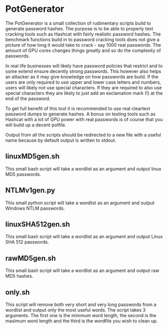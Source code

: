 # PotGenerator
The PotGenerator is a small collection of rudimentary scripts build to generate password hashes.
The purpose is to be able to properly test cracking tools such as Hashcat with fairly realistic password hashes.
The benchmark functions build in to password cracking tools does not give a picture of how long it would take to crack - say 1000 real passwords. The amount of GPU cores changes things greatly and so do the complexity of passwords.

In real life businesses will likely have password policies that restrict and to some extend ensure decently strong passwords. This however also helps an attacker as it may give knowledge on how passwords are build. If the users are only required to use upper and lower case letters and numbers, users will likely not use special characters. If they are required to also use special characters they are likely to just add an exclamation mark (!) at the end of the password.

To get full benefit of this tool it is recommended to use real cleartext password dumps to generate hashes.
A bonus on testing tools such as Hashcat with a lot of GPU power with real passwords is of course that you will build up a decent potfile.

Output from all the scripts should be redirected to a new file with a useful name because by default output is written to stdout.

## linuxMD5gen.sh
This small bash script will take a wordlist as an argument and output linux MD5 passwords.

## NTLMv1gen.py
This small python script will take a wordlist as an argument and output Windows NTLM passwords.

## linuxSHA512gen.sh
This small bash script will take a wordlist as an argument and output Linux SHA 512 passwords.

## rawMD5gen.sh
This small bash script will take a wordlist as an argument and output raw MD5 hashes.

## only.sh
This script will remove both very short and very long passwords from a wordlist and output only the most useful words.
The script takes 3 arguments. The first one is the minimum word length, the second is the masimum word length and the third is the wordfile you wish to clean up.

